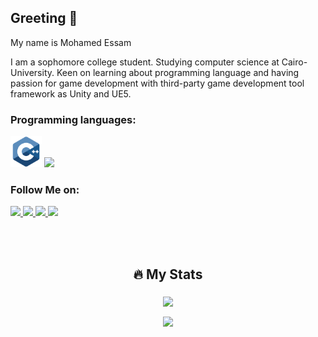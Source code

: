 ## Greeting 👋
My name is Mohamed Essam

I am a sophomore college student. Studying computer science at Cairo-University. Keen on learning about programming language and having passion for game development with third-party game development tool framework as Unity and UE5.

<!--
**MohamedEssam71/Mohamed71** is a ✨ _special_ ✨ repository because its `README.md` (this file) appears on your GitHub profile.

Here are some ideas to get you started:

- 🔭 I’m currently working on ...
- 🌱 I’m currently learning ...
- 👯 I’m looking to collaborate on ...
- 🤔 I’m looking for help with ...
- 💬 Ask me about ...
- 📫 How to reach me: ...
- 😄 Pronouns: ...
- ⚡ Fun fact: ...
-->

### Programming languages:

<p>
<img height="50" src="https://raw.githubusercontent.com/github/explore/80688e429a7d4ef2fca1e82350fe8e3517d3494d/topics/cpp/cpp.png">
<img height="50" src="https://user-images.githubusercontent.com/101745968/178999780-091c7c40-e016-4825-bc88-1657786ef85f.png">
</p>


### Follow Me on:
<p>
<a href="https://www.linkedin.com/in/mohamed-essam71/">
<img height="50" src="https://user-images.githubusercontent.com/101745968/179001975-07bf6017-536a-4ed6-8094-ebfcb3de5df7.png">
</a> 

<a href="https://t.me/Essam_71">
<img height="50" src="https://user-images.githubusercontent.com/101745968/179003173-7fe1e030-e834-441c-8293-dc618525ad6b.png">
</a> 

<a href="mailto:Messam.sde@gmail.com">
<img height="50" src="https://user-images.githubusercontent.com/101745968/179003389-f90c49c2-c9b5-4ae4-b3a2-3edfe1ad7dd2.png">
</a> 

<a href="https://codeforces.com/profile/MohamedEssam71">
<img height="50" src="https://user-images.githubusercontent.com/101745968/179003712-c6cac176-acd3-424f-bc51-b86e5a56ff4e.png">
</a> 
</p>
</br> </br>

## <p align="center">🔥 My Stats</p>

<p align="center">

<p align="center"><img align="center" src="https://github-readme-stats.vercel.app/api/top-langs/?username=MohamedEssam71&theme=vision-friendly-dark&layout=compact"/></p>

<p align="center"><img align="center" src="https://github-readme-stats.vercel.app/api?username=MohamedEssam71&theme=vision-friendly-dark&show_icons=true&locale=en"/></p>



</p>
</br> </br>

<!-- BLOG-POST-LIST:START -->
<!-- BLOG-POST-LIST:END -->

